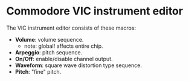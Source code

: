# Commodore VIC instrument editor

The VIC instrument editor consists of these macros:

- **Volume**: volume sequence.
  - note: global! affects entire chip.
- **Arpeggio**: pitch sequence.
- **On/Off**: enable/disable channel output.
- **Waveform**: square wave distortion type sequence.
- **Pitch**: "fine" pitch.
